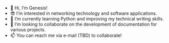 - 👋 Hi, I’m Genesis!
- 😎 I’m interested in networking technology and software applications.
- 🧠 I’m currently learning Python and improving my technical writing skills.
- 👊 I’m looking to collaborate on the development of documentation for various projects.
- 📫 You can reach me via e-mail (TBD) to collaborate!

<!---
genesis-writing/genesis-writing is a ✨ special ✨ repository because its `README.md` (this file) appears on your GitHub profile.
You can click the Preview link to take a look at your changes.
--->